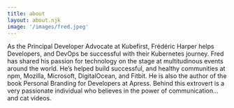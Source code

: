```yaml
---
title: about
layout: about.njk
image: '/images/fred.jpeg'
---
```


As the Principal Developer Advocate at Kubefirst, Frédéric Harper helps Developers, and DevOps be successful with their Kubernetes journey. Fred has shared his passion for technology on the stage at multitudinous events around the world. He’s helped build successful, and healthy communities at npm, Mozilla, Microsoft, DigitalOcean, and Fitbit. He is also the author of the book Personal Branding for Developers at Apress. Behind this extrovert is a very passionate individual who believes in the power of communication... and cat videos.
